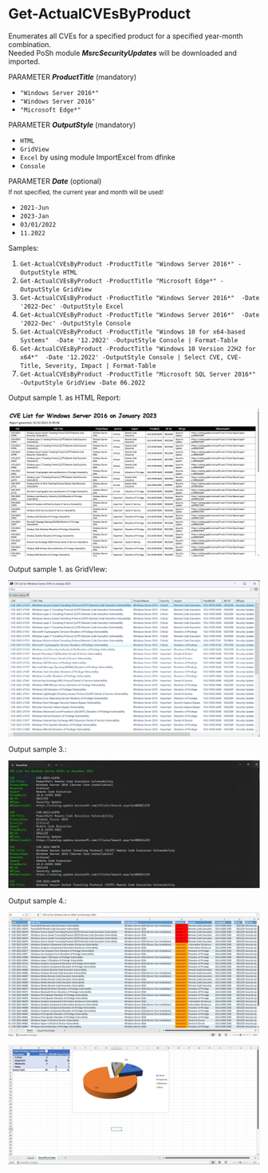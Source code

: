 # Get-ActualCVEsByProduct 
Enumerates all CVEs for a specified product for a specified year-month combination.<br />
Needed PoSh module ***MsrcSecurityUpdates*** will be downloaded and imported.


PARAMETER ***ProductTitle*** (mandatory) <br />
* `"Windows Server 2016*"` <br />
* `"Windows Server 2016"` <br />
* `"Microsoft Edge*"`<br />

PARAMETER ***OutputStyle*** (mandatory)<br />
* `HTML`
* `GridView`
* `Excel` by using module ImportExcel from dfinke
* `Console`

PARAMETER ***Date*** (optional)<br />
<sub>If not specified, the current year and month will be used!</sub>
* `2021-Jun`
* `2023-Jan`
* `03/01/2022`
* `11.2022`

Samples:

1. `Get-ActualCVEsByProduct -ProductTitle "Windows Server 2016*" -OutputStyle HTML`
3. `Get-ActualCVEsByProduct -ProductTitle "Microsoft Edge*" -OutputStyle GridView`
4. `Get-ActualCVEsByProduct -ProductTitle "Windows Server 2016*"  -Date '2022-Dec' -OutputStyle Excel`
5. `Get-ActualCVEsByProduct -ProductTitle "Windows Server 2016*"  -Date '2022-Dec' -OutputStyle Console`
6. `Get-ActualCVEsByProduct -ProductTitle "Windows 10 for x64-based Systems"  -Date '12.2022' -OutputStyle Console | Format-Table`
7. `Get-ActualCVEsByProduct -ProductTitle "Windows 10 Version 22H2 for x64*"  -Date '12.2022' -OutputStyle Console | Select CVE, CVE-Title, Severity, Impact | Format-Table`
8. `Get-ActualCVEsByProduct -ProductTitle "Microsoft SQL Server 2016*" -OutputStyle GridView -Date 06.2022`

Output sample 1. as HTML Report:

![HTML](https://github.com/BetaHydri/MSRCGetPatches/blob/master/HTML.jpg "HTML Output")<br />

Output sample 1. as GridVIew:

![GridView](https://github.com/BetaHydri/MSRCGetPatches/blob/master/GridView.jpg "GridView Output")<br />

Output sample 3.:

![GridView](https://github.com/BetaHydri/MSRCGetPatches/blob/master/Console.jpg "Console Output")<br />

Output sample 4.:

![Excel](https://github.com/BetaHydri/MSRCGetPatches/blob/master/Excel1.jpg "Excel Table View")

![Excel](https://github.com/BetaHydri/MSRCGetPatches/blob/master/ExcelPivotChart.jpg "Excel Pivot View")
